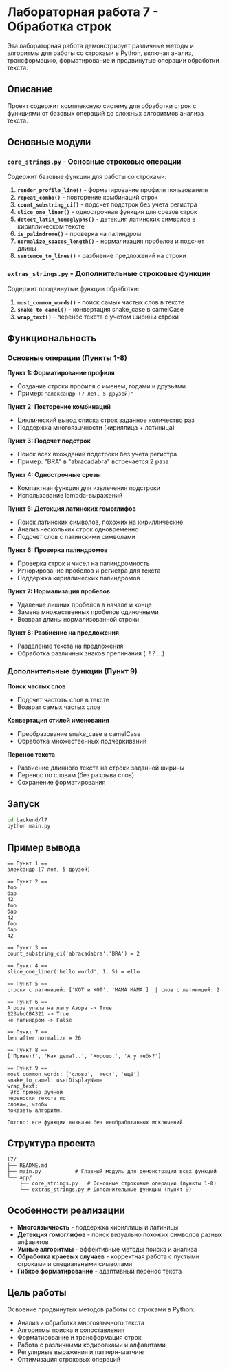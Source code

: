 # Лабораторная работа 7 - Обработка строк

Эта лабораторная работа демонстрирует различные методы и алгоритмы для работы со строками в Python, включая анализ, трансформацию, форматирование и продвинутые операции обработки текста.

## Описание

Проект содержит комплексную систему для обработки строк с функциями от базовых операций до сложных алгоритмов анализа текста.

## Основные модули

### **`core_strings.py`** - Основные строковые операции
Содержит базовые функции для работы со строками:

1. **`render_profile_line()`** - форматирование профиля пользователя
2. **`repeat_combo()`** - повторение комбинаций строк
3. **`count_substring_ci()`** - подсчет подстрок без учета регистра
4. **`slice_one_liner()`** - однострочная функция для срезов строк
5. **`detect_latin_homoglyphs()`** - детекция латинских символов в кириллическом тексте
6. **`is_palindrome()`** - проверка на палиндром
7. **`normalize_spaces_length()`** - нормализация пробелов и подсчет длины
8. **`sentence_to_lines()`** - разбиение предложений на строки

### **`extras_strings.py`** - Дополнительные строковые функции
Содержит продвинутые функции обработки:

1. **`most_common_words()`** - поиск самых частых слов в тексте
2. **`snake_to_camel()`** - конвертация snake_case в camelCase
3. **`wrap_text()`** - перенос текста с учетом ширины строки

## Функциональность

### Основные операции (Пункты 1-8)

**Пункт 1: Форматирование профиля**
- Создание строки профиля с именем, годами и друзьями
- Пример: `"александр (7 лет, 5 друзей)"`

**Пункт 2: Повторение комбинаций**
- Циклический вывод списка строк заданное количество раз
- Поддержка многоязычности (кириллица + латиница)

**Пункт 3: Подсчет подстрок**
- Поиск всех вхождений подстроки без учета регистра
- Пример: "BRA" в "abracadabra" встречается 2 раза

**Пункт 4: Однострочные срезы**
- Компактная функция для извлечения подстроки
- Использование lambda-выражений

**Пункт 5: Детекция латинских гомоглифов**
- Поиск латинских символов, похожих на кириллические
- Анализ нескольких строк одновременно
- Подсчет слов с латинскими символами

**Пункт 6: Проверка палиндромов**
- Проверка строк и чисел на палиндромность
- Игнорирование пробелов и регистра для текста
- Поддержка кириллических палиндромов

**Пункт 7: Нормализация пробелов**
- Удаление лишних пробелов в начале и конце
- Замена множественных пробелов одиночными
- Возврат длины нормализованной строки

**Пункт 8: Разбиение на предложения**
- Разделение текста на предложения
- Обработка различных знаков препинания (. ! ? ...)

### Дополнительные функции (Пункт 9)

**Поиск частых слов**
- Подсчет частоты слов в тексте
- Возврат самых частых слов

**Конвертация стилей именования**
- Преобразование snake_case в camelCase
- Обработка множественных подчеркиваний

**Перенос текста**
- Разбиение длинного текста на строки заданной ширины
- Перенос по словам (без разрыва слов)
- Сохранение форматирования

## Запуск

```bash
cd backend/l7
python main.py
```

## Пример вывода

```
== Пункт 1 ==
александр (7 лет, 5 друзей)

== Пункт 2 ==
foo
бар
42
foo
бар
42
foo
бар
42

== Пункт 3 ==
count_substring_ci('abracadabra','BRA') = 2

== Пункт 4 ==
slice_one_liner('hello world', 1, 5) = ello

== Пункт 5 ==
строки с латиницей: ['KOT и КОТ', 'MAMA МАМА']  | слов с латиницей: 2

== Пункт 6 ==
А роза упала на лапу Азора -> True
123abcCBA321 -> True
не палиндром -> False

== Пункт 7 ==
len after normalize = 26

== Пункт 8 ==
['Привет!', 'Как дела?..', 'Хорошо.', 'А у тебя?']

== Пункт 9 ==
most_common_words: ['слово', 'тест', 'ещё']
snake_to_camel: userDisplayName
wrap_text:
 Это пример ручной
переноски текста по
словам, чтобы
показать алгоритм.

Готово: все функции вызваны без необработанных исключений.
```

## Структура проекта

```
l7/
├── README.md
├── main.py           # Главный модуль для демонстрации всех функций
└── app/
    ├── core_strings.py   # Основные строковые операции (пункты 1-8)
    └── extras_strings.py # Дополнительные функции (пункт 9)
```

## Особенности реализации

- **Многоязычность** - поддержка кириллицы и латиницы
- **Детекция гомоглифов** - поиск визуально похожих символов разных алфавитов
- **Умные алгоритмы** - эффективные методы поиска и анализа
- **Обработка краевых случаев** - корректная работа с пустыми строками и специальными символами
- **Гибкое форматирование** - адаптивный перенос текста

## Цель работы

Освоение продвинутых методов работы со строками в Python:
- Анализ и обработка многоязычного текста
- Алгоритмы поиска и сопоставления
- Форматирование и трансформация строк
- Работа с различными кодировками и алфавитами
- Регулярные выражения и паттерн-матчинг
- Оптимизация строковых операций